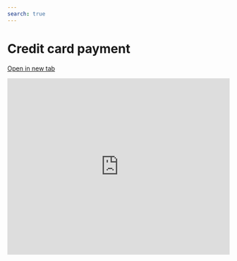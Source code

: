 ```yaml
---
search: true
---
```


# Credit card payment

[Open in new tab](https://widgets.modyo.com/personas/retail-credit-card-payment)

<iframe src='https://widgets.modyo.com/personas/retail-credit-card-payment' style="border: 0; width: 100%; height: calc(500px - 100px); "></iframe>
